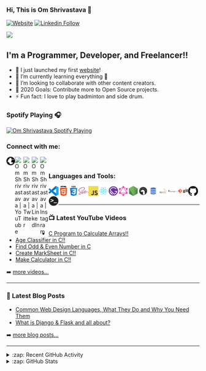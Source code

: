 
### Hi, This is Om Shrivastava 👋

[![Website](https://img.shields.io/website?label=omshrivastava.xyz&style=for-the-badge&url=https%3A%2F%2Fomshrivastava.xyz)](https://omshrivastava.xyz)
[![Linkedin Follow](https://img.shields.io/twitter/follow/omshrivastava?color=1DA1F2&logo=linkedin&style=for-the-badge)](https://www.linkedin.com/in/omshrivastava/)

<img src="https://camo.githubusercontent.com/7cbec0b7f9ad155d851c867c202ff1454ab2649e/68747470733a2f2f6d656469612e67697068792e636f6d2f6d656469612f5a56696b377042747539644e532f67697068792e676966"/>

## I'm a Programmer, Developer, and Freelancer!!

- 🔭 I just launched my first [website]!
- 🌱 I’m currently learning everything 🤣
- 👯 I’m looking to collaborate with other content creators.
- 🥅 2020 Goals: Contribute more to Open Source projects.
- ⚡ Fun fact: I love to play badminton and side drum.

### Spotify Playing 🎧

[<img src="https://now-playing-codestackr.vercel.app/api/spotify-playing" alt="Om Shrivastava Spotify Playing" width="350" autoplay />](https://open.spotify.com/track/0RGp4KA9wvndxqPIWoKwnD)


### Connect with me:

[<img align="left" alt="Om Shrivastava | Website" width="22px" src="https://raw.githubusercontent.com/iconic/open-iconic/master/svg/globe.svg" />][website]
[<img align="left" alt="Om Shrivastava | YouTube" width="22px" src="https://cdn.jsdelivr.net/npm/simple-icons@v3/icons/youtube.svg" />][youtube]
[<img align="left" alt="Om Shrivastava | Twitter" width="22px" src="https://cdn.jsdelivr.net/npm/simple-icons@v3/icons/twitter.svg" />][twitter]
[<img align="left" alt="Om Shrivastava | LinkedIn" width="22px" src="https://cdn.jsdelivr.net/npm/simple-icons@v3/icons/linkedin.svg" />][linkedin]
[<img align="left" alt="Om Shrivastava | Instagram" width="22px" src="https://cdn.jsdelivr.net/npm/simple-icons@v3/icons/instagram.svg" />][instagram]
<br />

### Languages and Tools:

<img align="left" alt="Visual Studio Code" width="26px" src="https://raw.githubusercontent.com/github/explore/80688e429a7d4ef2fca1e82350fe8e3517d3494d/topics/visual-studio-code/visual-studio-code.png" />
<img align="left" alt="HTML5" width="26px" src="https://raw.githubusercontent.com/github/explore/80688e429a7d4ef2fca1e82350fe8e3517d3494d/topics/html/html.png" />
<img align="left" alt="CSS3" width="26px" src="https://raw.githubusercontent.com/github/explore/80688e429a7d4ef2fca1e82350fe8e3517d3494d/topics/css/css.png" />
<img align="left" alt="Sass" width="26px" src="https://raw.githubusercontent.com/github/explore/80688e429a7d4ef2fca1e82350fe8e3517d3494d/topics/sass/sass.png" />
<img align="left" alt="JavaScript" width="26px" src="https://raw.githubusercontent.com/github/explore/80688e429a7d4ef2fca1e82350fe8e3517d3494d/topics/javascript/javascript.png" />
<img align="left" alt="React" width="26px" src="https://raw.githubusercontent.com/github/explore/80688e429a7d4ef2fca1e82350fe8e3517d3494d/topics/react/react.png" />
<img align="left" alt="Gatsby" width="26px" src="https://raw.githubusercontent.com/github/explore/e94815998e4e0713912fed477a1f346ec04c3da2/topics/gatsby/gatsby.png" />
<img align="left" alt="GraphQL" width="26px" src="https://raw.githubusercontent.com/github/explore/80688e429a7d4ef2fca1e82350fe8e3517d3494d/topics/graphql/graphql.png" />
<img align="left" alt="Node.js" width="26px" src="https://raw.githubusercontent.com/github/explore/80688e429a7d4ef2fca1e82350fe8e3517d3494d/topics/nodejs/nodejs.png" />
<img align="left" alt="Deno" width="26px" src="https://raw.githubusercontent.com/github/explore/361e2821e2dea67711cde99c9c40ed357061cf27/topics/deno/deno.png" />
<img align="left" alt="SQL" width="26px" src="https://raw.githubusercontent.com/github/explore/80688e429a7d4ef2fca1e82350fe8e3517d3494d/topics/sql/sql.png" />
<img align="left" alt="MySQL" width="26px" src="https://raw.githubusercontent.com/github/explore/80688e429a7d4ef2fca1e82350fe8e3517d3494d/topics/mysql/mysql.png" />
<img align="left" alt="MongoDB" width="26px" src="https://raw.githubusercontent.com/github/explore/80688e429a7d4ef2fca1e82350fe8e3517d3494d/topics/mongodb/mongodb.png" />
<img align="left" alt="Git" width="26px" src="https://raw.githubusercontent.com/github/explore/80688e429a7d4ef2fca1e82350fe8e3517d3494d/topics/git/git.png" />
<img align="left" alt="GitHub" width="26px" src="https://raw.githubusercontent.com/github/explore/78df643247d429f6cc873026c0622819ad797942/topics/github/github.png" />
<img align="left" alt="Terminal" width="26px" src="https://raw.githubusercontent.com/github/explore/80688e429a7d4ef2fca1e82350fe8e3517d3494d/topics/terminal/terminal.png" />

<br />
<br />

---

### 📺 Latest YouTube Videos

<!-- YOUTUBE:START -->
- [C Program to Calculate Arrays!!](https://www.youtube.com/watch?v=Fs_WRPFTItM)
- [Age Classifier in C!!](https://www.youtube.com/watch?v=v_9onmi8GcQ)
- [Find Odd & Even Number in C](https://www.youtube.com/watch?v=uMSnNTryq_g)
- [Create MarkSheet in C!!](https://www.youtube.com/watch?v=DvNXEBxO3YQ)
- [Make Calculator in C!!](https://www.youtube.com/watch?v=QXz5SS7iS8I)
<!-- YOUTUBE:END -->

➡️ [more videos...][youtube]

---

### 📕 Latest Blog Posts

<!-- BLOG-POST-LIST:START -->
- [Common Web Design Languages, What They Do and Why You Need Them](https://medium.com/@omshrivastava/thing-required-to-become-a-full-stack-web-developer-5b2bcfe9c7ab)
- [What is Django & Flask and all about?](hhttps://medium.com/@omshrivastava/what-is-django-and-flask-om-shrivastava-62b91227ebe8)

<!-- BLOG-POST-LIST:END -->

➡️ [more blog posts...](https://medium.com/@omshrivastava)

---

<details>
  <summary>:zap: Recent GitHub Activity</summary>
  
<!--START_SECTION:activity -->
1. 🎉 Merged PR [#13](https://github.com/codeSTACKr/codeSTACKr/pull/13) in [codeSTACKr/codeSTACKr](https://github.com/codeSTACKr/codeSTACKr)
2. 💪 Opened PR [#13](https://github.com/codeSTACKr/codeSTACKr/pull/13) in [codeSTACKr/codeSTACKr](https://github.com/codeSTACKr/codeSTACKr)
3. 🎉 Merged PR [#12](https://github.com/codeSTACKr/codeSTACKr/pull/12) in [codeSTACKr/codeSTACKr](https://github.com/codeSTACKr/codeSTACKr)
4. 💪 Opened PR [#12](https://github.com/codeSTACKr/codeSTACKr/pull/12) in [codeSTACKr/codeSTACKr](https://github.com/codeSTACKr/codeSTACKr)
5. 💪 Opened PR [#11](https://github.com/codeSTACKr/codeSTACKr/pull/11) in [codeSTACKr/codeSTACKr](https://github.com/codeSTACKr/codeSTACKr)
<!-- END_SECTION:activity-->

</details>

<details>
  <summary>:zap: GitHub Stats</summary>

  <img align="left" alt="Om Shrivastava's GitHub Stats" src="https://github-readme-stats.codestackr.vercel.app/api?username=OmShrivastava19&show_icons=true&hide_border=true" />

</details>

[website]: https://omshrivastava.me/
[twitter]: https://twitter.com/om_shrivastava_
[youtube]: https://www.youtube.com/channel/UCSSjvWX8-EFYaSkGA7MB5QA?sub_confirmation=1
[instagram]: https://instagram.com/iomshrivastava
[linkedin]: https://linkedin.com/in/omshrivastava
